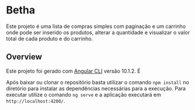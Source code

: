 # Betha

Este projeto é uma lista de compras simples com paginação e um carrinho onde pode ser inserido os produtos, alterar a quantidade e visualizar o valor total de cada produto e do carrinho.

## Overview

Este projeto foi gerado com [Angular CLI](https://github.com/angular/angular-cli) versão 10.1.2. É

Após baixar ou clonar o repositório basta utilizar o comando `npm install` no diretório para instalar as dependências necessárias para a execução. Para executar utilize o comando `ng serve` e a aplicação executará em `http://localhost:4200/`. 
